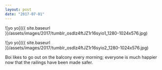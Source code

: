 ```yaml
---
layout: post
date: "2017-07-01"
---
```


![yo yo]({{ site.baseurl }}/assets/images/2017/tumblr_osdlz4ftJZ1r16syio1_1280-1024x576.jpg)

![yo yo]({{ site.baseurl }}/assets/images/2017/tumblr_osdlz4ftJZ1r16syio2_1280-1024x576.jpg)

Boi likes to go out on the balcony every morning; everyone is much happier now that the railings have been made safer.
